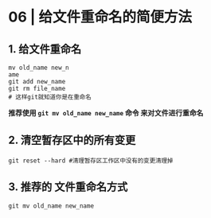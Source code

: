 <!--

 * @Author: Binqi Ni
 * @Date: 2021-09-19 20:50:55
 * @LastEditTime: 2021-09-20 11:04:29
 * @LastEditors: Binqi Ni
 * @FilePath: /Git-learning/01_Git基础(13讲)/06_给文件重命名的简便方法.md
-->



# 06 | 给文件重命名的简便方法

## 1. 给文件重命名

```shell
mv old_name new_n
ame
git add new_name
git rm file_name
# 这样git就知道你是在重命名
```

**推荐使用 `git mv old_name new_name` 命令 来对文件进行重命名**

## 2. 清空暂存区中的所有变更

```shell
git reset --hard #清理暂存区工作区中没有的变更清理掉
```

## 3. 推荐的 文件重命名方式

```shell
git mv old_name new_name
```

